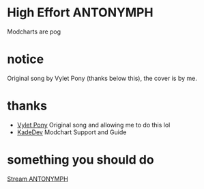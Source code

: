 # High Effort ANTONYMPH
Modcharts are pog

# notice
Original song by Vylet Pony (thanks below this), the cover is by me.

# thanks
- [Vylet Pony](https://twitter.com/VyletPony) Original song and allowing me to do this lol
- [KadeDev](https://twitter.com/KadeDeveloper) Modchart Support and Guide

# something you should do
[Stream ANTONYMPH](https://open.spotify.com/album/3TNzAAFDjBFLRWHL8qjfOp)
